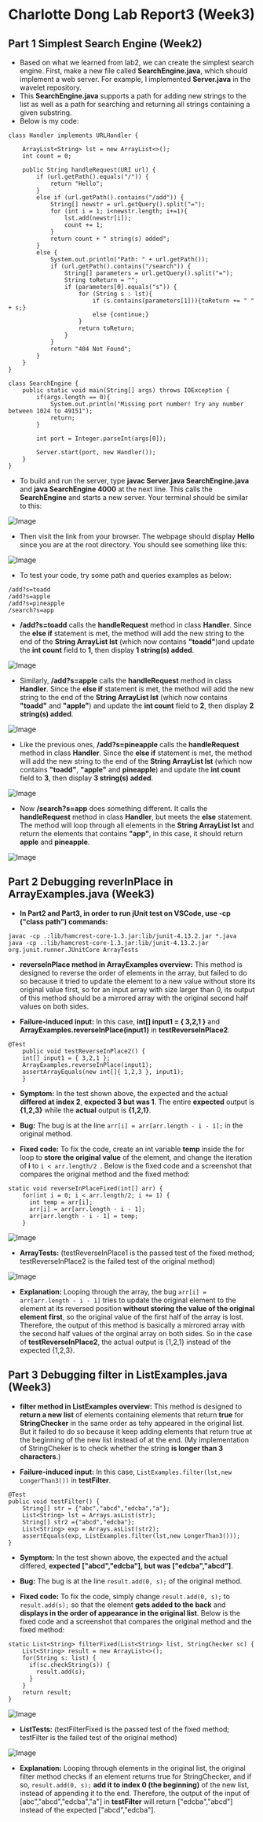 # Charlotte Dong Lab Report3 (Week3)  
  
## Part 1 Simplest Search Engine (Week2)  
* Based on what we learned from lab2, we can create the simplest search engine. First, make a new file called **SearchEngine.java**, which should implement a web server. For example, I implemented **Server.java** in the wavelet repository.  
* This **SearchEngine.java** supports a path for adding new strings to the list as well as a path for searching and returning all strings containing a given substring.  
* Below is my code:  
  
```
class Handler implements URLHandler {

    ArrayList<String> lst = new ArrayList<>();
    int count = 0;

    public String handleRequest(URI url) {
        if (url.getPath().equals("/")) {
            return "Hello";
        }
        else if (url.getPath().contains("/add")) {
            String[] newstr = url.getQuery().split("=");
            for (int i = 1; i<newstr.length; i+=1){
                lst.add(newstr[i]);
                count += 1;
            }
            return count + " string(s) added";
        }
        else {
            System.out.println("Path: " + url.getPath());
            if (url.getPath().contains("/search")) {
                String[] parameters = url.getQuery().split("=");
                String toReturn = "";
                if (parameters[0].equals("s")) {
                    for (String s : lst){
                        if (s.contains(parameters[1])){toReturn += " " + s;}
                        else {continue;}
                    }
                    return toReturn;
                }
            }
            return "404 Not Found";
        }
    }
}
```  
```
class SearchEngine {
    public static void main(String[] args) throws IOException {
        if(args.length == 0){
            System.out.println("Missing port number! Try any number between 1024 to 49151");
            return;
        }

        int port = Integer.parseInt(args[0]);

        Server.start(port, new Handler());
    }
}
```  
* To build and run the server, type **javac Server.java SearchEngine.java** and **java SearchEngine 4000** at the next line. This calls the **SearchEngine** and starts a new server. Your terminal should be similar to this:  
  
![Image](lab2-screenshots/commandlinelink.png)  
  
* Then visit the link from your browser. The webpage should display **Hello** since you are at the root directory. You should see something like this:  
  
![Image](lab2-screenshots/newhello.png)  
  
* To test your code, try some path and queries examples as below:  
```
/add?s=toadd  
/add?s=apple  
/add?s=pineapple  
/search?s=app  
```  
* **/add?s=toadd** calls the **handleRequest** method in class **Handler**. Since the **else if** statement is met, the method will add the new string to the end of the **String ArrayList lst** (which now contains **"toadd"**)and update the **int count** field to **1**, then display **1 string(s) added**.  
  
![Image](lab2-screenshots/newtoadd.png)  
  
* Similarly, **/add?s=apple** calls the **handleRequest** method in class **Handler**. Since the **else if** statement is met, the method will add the new string to the end of the **String ArrayList lst** (which now contains **"toadd"** and **"apple"**) and update the **int count** field to **2**, then display **2 string(s) added**.  
  
![Image](lab2-screenshots/newapple.png)  
  
* Like the previous ones, **/add?s=pineapple** calls the **handleRequest** method in class **Handler**. Since the **else if** statement is met, the method will add the new string to the end of the **String ArrayList lst** (which now contains **"toadd"**, **"apple"** and **pineapple**) and update the **int count** field to **3**, then display **3 string(s) added**.  
  
![Image](lab2-screenshots/newpineapple.png)  
  
* Now **/search?s=app** does something different. It calls the **handleRequest** method in class **Handler**, but meets the **else** statement. The method will loop through all elements in the **String ArrayList lst** and return the elements that contains **"app"**, in this case, it should return **apple** and **pineapple**.  
  
![Image](lab2-screenshots/newsearch.png)  
  
  
## Part 2 Debugging reverInPlace in ArrayExamples.java (Week3)  
* **In Part2 and Part3, in order to run jUnit test on VSCode, use -cp ("class path") commands:**  
```
javac -cp .:lib/hamcrest-core-1.3.jar:lib/junit-4.13.2.jar *.java  
java -cp .:lib/hamcrest-core-1.3.jar:lib/junit-4.13.2.jar org.junit.runner.JUnitCore ArrayTests
```  
  

* **reverseInPlace method in ArrayExamples overview:** This method is designed to reverse the order of elements in the array, but failed to do so because it tried to update the element to a new value without store its original value first, so for an input array with size larger than 0, its output of this method should be a mirrored array with the original second half values on both sides.  
  
* **Failure-induced input:** In this case, **int[] input1 = { 3,2,1 }** and **ArrayExamples.reverseInPlace(input1)** in **testReverseInPlace2**.  
```
@Test 
	public void testReverseInPlace2() {
    int[] input1 = { 3,2,1 };
    ArrayExamples.reverseInPlace(input1);
    assertArrayEquals(new int[]{ 1,2,3 }, input1);
	}
```  
* **Symptom:** In the test shown above, the expected and the actual **differed at index 2**, **expected 3 but was 1**. The entire **expected** output is **{1,2,3}** while the **actual** output is **{1,2,1}**.  
  
* **Bug:** The bug is at the line `arr[i] = arr[arr.length - i - 1];` in the original method.    

* **Fixed code:**  To fix the code, create an int variable **temp** inside the for loop to **store the original value** of the element, and change the iteration of **i** to `i < arr.length/2 `. Below is the fixed code and a screenshot that compares the original method and the fixed method:  
```
static void reverseInPlaceFixed(int[] arr) {
    for(int i = 0; i < arr.length/2; i += 1) {
      int temp = arr[i];
      arr[i] = arr[arr.length - i - 1];
      arr[arr.length - i - 1] = temp;
    }
```  
  
![Image](lab3-screenshots/arrmethods.png)  
  
* **ArrayTests:** (testReverseInPlace1 is the passed test of the fixed method; testReverseInPlace2 is the failed test of the original method)  
  
![Image](lab3-screenshots/arrtests.png)  
  
* **Explanation:** Looping through the array, the bug `arr[i] = arr[arr.length - i - 1]` tries to update the original element to the element at its reversed position **without storing the value of the original element first**, so the original value of the first half of the array is lost. Therefore, the output of this method is basically a mirrored array with the second half values of the orginal array on both sides. So in the case of **testReverseInPlace2**, the actual output is {1,2,1} instead of the expected {1,2,3}.  
  
    

## Part 3 Debugging filter in ListExamples.java (Week3)  
* **filter method in ListExamples overview:** This method is designed to **return a new list** of elements containing elements that return **true** for **StringChecker** in the same order as tehy appeared in the original list. But it failed to do so because it keep adding elements that return true at the beginning of the new list instead of at the end. (My implementation of StringCheker is to check whether the string **is longer than 3 characters**.)  
  
* **Failure-induced input:** In this case, `ListExamples.filter(lst,new LongerThan3())` in **testFilter**.  
```
@Test 
public void testFilter() {
    String[] str = {"abc","abcd","edcba","a"};
    List<String> lst = Arrays.asList(str);
    String[] str2 ={"abcd","edcba"};
    List<String> exp = Arrays.asList(str2);
    assertEquals(exp, ListExamples.filter(lst,new LongerThan3()));
}
```  
  
* **Symptom:** In the test shown above, the expected and the actual differed, **expected ["abcd","edcba"], but was ["edcba","abcd"]**.  
  
* **Bug:** The bug is at the line `result.add(0, s);` of the original method.  
  
* **Fixed code:** To fix the code, simply change `result.add(0, s);` to `result.add(s);` so that the element **gets added to the back** and **displays in the order of appearance in the original list**. Below is the fixed code and a screenshot that compares the original method and the fixed method:  
```
static List<String> filterFixed(List<String> list, StringChecker sc) {
    List<String> result = new ArrayList<>();
    for(String s: list) {
      if(sc.checkString(s)) {
        result.add(s); 
      }
    }
    return result;
}
```  
  
![Image](lab3-screenshots/listmethods.png)  
  
* **ListTests:** (testFilterFixed is the passed test of the fixed method; testFilter is the failed test of the original method)  
  
![Image](lab3-screenshots/listtests.png)  
  
* **Explanation:** Looping through elements in the original list, the original filter method checks if an element returns true for StringChecker, and if so, `result.add(0, s);` **add it to index 0 (the beginning)** of the new list, instead of appending it to the end. Therefore, the output of the input of [abc","abcd","edcba","a"] in **testFilter** will return ["edcba","abcd"] instead of the expected ["abcd","edcba"].  
  



